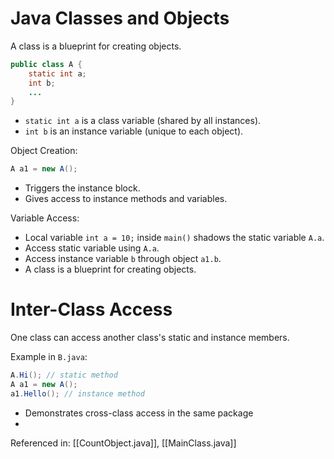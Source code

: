 # Java Classes and Objects

A class is a blueprint for creating objects.

```java
public class A {
    static int a;
    int b;
    ...
}
```

- `static int a` is a class variable (shared by all instances).
- `int b` is an instance variable (unique to each object).

Object Creation:

```java
A a1 = new A();
```

- Triggers the instance block.
- Gives access to instance methods and variables.

Variable Access:

- Local variable `int a = 10;` inside `main()` shadows the static variable `A.a`.
- Access static variable using `A.a`.
- Access instance variable `b` through object `a1.b`.
- A class is a blueprint for creating objects.
# Inter-Class Access

One class can access another class's static and instance members.

Example in `B.java`:

```java
A.Hi(); // static method
A a1 = new A();
a1.Hello(); // instance method
```

- Demonstrates cross-class access in the same package
- 
Referenced in:  [[CountObject.java]], [[MainClass.java]]